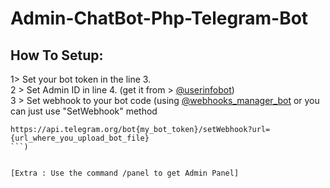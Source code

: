 # Admin-ChatBot-Php-Telegram-Bot

## How To Setup:<br>
1> Set your bot token in the line 3.<br>
2 > Set Admin ID in line 4. (get it from > [@userinfobot](https://t.me/userinfobot))<br>
3 > Set webhook to your bot code (using [@webhooks_manager_bot](https://t.me/webhooks_manager_bot) or you can just use "SetWebhook" method 
```
https://api.telegram.org/bot{my_bot_token}/setWebhook?url={url_where_you_upload_bot_file}
```)


[Extra : Use the command /panel to get Admin Panel]
